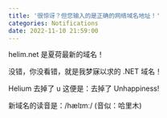 ```yaml
---
title: '很惊讶？但您输入的是正确的网络域名地址！'
categories: Notifications
date: 2022-11-10 21:59:00
---
```

<p>helim.net 是夏荷最新的域名！</p><p>没错，你没看错，就是我梦寐以求的 .NET 域名！</p><p>Helium 去掉了 u 这便是：去掉了 Unhappiness!</p><p>新域名的读音是：/hælɪmː/ (音似：哈里木)</p>